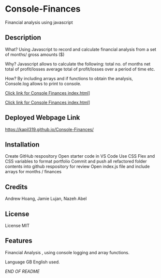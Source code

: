 # Console-Finances
Financial analysis using javascript

## Description 

What? Using Javascript to record and calculate financial analysis from a set of months/ gross amounts ($)

Why? Javascript allows to calculate the following:
total no. of months
net total of profit/losses 
average total of profit/losses over a period of time etc.

How? By including arrays and if functions to obtain the analysis, Console.log allows to print to console.

[Click link for Console Finances index.html](index.html)]

[Click link for Console Finances index.html](index.js)]

## Deployed Webpage Link

https://kapil319.github.io/Console-Finances/


## Installation

Create GitHub respository 
Open starter code in VS Code
Use CSS Flex and CSS variables to format portfolio
Commit and push all refactored folder contents into github respository for review
Open index.js file and include arrays for months / finances 


## Credits

Andrew Hoang,
Jamie Lujan,
Nazeh Abel


## License

License MIT

## Features

Financial Analysis , using console logging and array functions.

Language GB English used.

*END OF README*